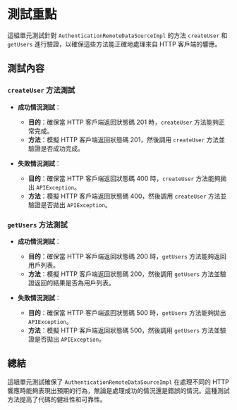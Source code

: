 # 測試重點

這組單元測試針對 `AuthenticationRemoteDataSourceImpl` 的方法 `createUser` 和 `getUsers` 進行驗證，以確保這些方法能正確地處理來自 HTTP 客戶端的響應。

## 測試內容

### `createUser` 方法測試

- **成功情況測試**：
    - **目的**：確保當 HTTP 客戶端返回狀態碼 201 時，`createUser` 方法能夠正常完成。
    - **方法**：模擬 HTTP 客戶端返回狀態碼 201，然後調用 `createUser` 方法並驗證是否成功完成。

- **失敗情況測試**：
    - **目的**：確保當 HTTP 客戶端返回狀態碼 400 時，`createUser` 方法能夠拋出 `APIException`。
    - **方法**：模擬 HTTP 客戶端返回狀態碼 400，然後調用 `createUser` 方法並驗證是否拋出 `APIException`。

### `getUsers` 方法測試

- **成功情況測試**：
    - **目的**：確保當 HTTP 客戶端返回狀態碼 200 時，`getUsers` 方法能夠返回用戶列表。
    - **方法**：模擬 HTTP 客戶端返回狀態碼 200，然後調用 `getUsers` 方法並驗證返回的結果是否為用戶列表。

- **失敗情況測試**：
    - **目的**：確保當 HTTP 客戶端返回狀態碼 500 時，`getUsers` 方法能夠拋出 `APIException`。
    - **方法**：模擬 HTTP 客戶端返回狀態碼 500，然後調用 `getUsers` 方法並驗證是否拋出 `APIException`。

## 總結

這組單元測試確保了 `AuthenticationRemoteDataSourceImpl` 在處理不同的 HTTP 響應時能夠表現出預期的行為，無論是處理成功的情況還是錯誤的情況。這種測試方法提高了代碼的健壯性和可靠性。
